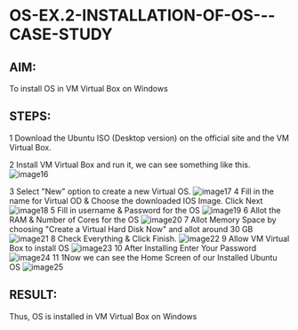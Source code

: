 # OS-EX.2-INSTALLATION-OF-OS---CASE-STUDY

## AIM:
To install OS in VM Virtual Box on Windows

## STEPS:
1 Download the Ubuntu ISO (Desktop version) on the official site and the VM Virtual Box.

2 Install VM Virtual Box and run it, we can see something like this.
![image16](https://github.com/Snehahv/OS-EX.2-INSTALLATION-OF-OS---CASE-STUDY/assets/119104131/576e8d65-dfc3-448b-9633-e654412ce8eb)

3 Select "New" option to create a new Virtual OS. 
![image17](https://github.com/Snehahv/OS-EX.2-INSTALLATION-OF-OS---CASE-STUDY/assets/119104131/0c2909c0-6348-4b5e-aa0a-c15f33b0e2c1)
4 Fill in the name for Virtual OD & Choose the downloaded IOS Image. Click Next 
![image18](https://github.com/Snehahv/OS-EX.2-INSTALLATION-OF-OS---CASE-STUDY/assets/119104131/badc2c32-8c82-4ee2-a6c0-ce9dd60a98b5)
5 Fill in username & Password for the OS 
![image19](https://github.com/Snehahv/OS-EX.2-INSTALLATION-OF-OS---CASE-STUDY/assets/119104131/6821b7b8-3327-4c72-a2bf-8007be29c21f)
6 Allot the RAM & Number of Cores for the OS 
![image20](https://github.com/Snehahv/OS-EX.2-INSTALLATION-OF-OS---CASE-STUDY/assets/119104131/cc786e1a-3c0d-4634-9ea9-15e5545f3910)
7 Allot Memory Space by choosing "Create a Virtual Hard Disk Now" and allot around 30 GB 
 ![image21](https://github.com/Snehahv/OS-EX.2-INSTALLATION-OF-OS---CASE-STUDY/assets/119104131/af6874b6-33e4-4f85-a853-9211231642c5)
8 Check Everything & Click Finish. 
![image22](https://github.com/Snehahv/OS-EX.2-INSTALLATION-OF-OS---CASE-STUDY/assets/119104131/fc6fceba-cc46-474f-8f39-4e6a4bcd6d34)
9 Allow VM Virtual Box to install OS 
![image23](https://github.com/Snehahv/OS-EX.2-INSTALLATION-OF-OS---CASE-STUDY/assets/119104131/8737a98b-b400-4c36-b5df-64ec35d4926f)
10 After Installing Enter Your Password 
![image24](https://github.com/Snehahv/OS-EX.2-INSTALLATION-OF-OS---CASE-STUDY/assets/119104131/6e308fa2-d8d5-457d-945e-a6eb800341f5)
11 1Now we can see the Home Screen of our Installed Ubuntu OS 
![image25](https://github.com/Snehahv/OS-EX.2-INSTALLATION-OF-OS---CASE-STUDY/assets/119104131/6c6d257e-3711-434f-a72d-f45032c2e581)
## RESULT:
Thus, OS is installed in VM Virtual Box on Windows
